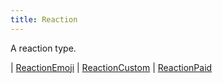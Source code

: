 ```yaml
---
title: Reaction
---
```


A reaction type.

<div class="font-mono whitespace-pre"><span class="opacity-50">|</span> <a href="/types/reactionemoji"  >ReactionEmoji</a>
<span class="opacity-50">|</span> <a href="/types/reactioncustom"  >ReactionCustom</a>
<span class="opacity-50">|</span> <a href="/types/reactionpaid"  >ReactionPaid</a></div>

